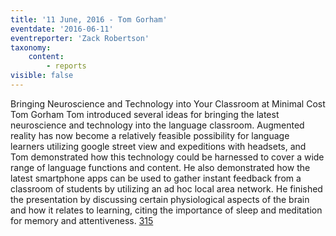 ```yaml
---
title: '11 June, 2016 - Tom Gorham'
eventdate: '2016-06-11'
eventreporter: 'Zack Robertson'
taxonomy:
    content:
        - reports
visible: false
---
```


Bringing Neuroscience and Technology into Your Classroom at Minimal Cost
Tom Gorham
Tom introduced several ideas for bringing the latest neuroscience and technology into the language classroom. Augmented reality has now become a relatively feasible possibility for language learners utilizing google street view and expeditions with headsets, and Tom demonstrated how this technology could be harnessed to cover a wide range of language functions and content. He also demonstrated how the latest smartphone apps can be used to gather instant feedback from a classroom of students by utilizing an ad hoc local area network. He finished the presentation by discussing certain physiological aspects of the brain and how it relates to learning, citing the importance of sleep and meditation for memory and attentiveness.
<a href="/chapters/kq/schedule/2016/june/11">315</a>
